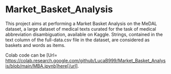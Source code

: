 # Market_Basket_Analysis
This project aims at performing a Market Basket Analysis on the MeDAL dataset, a large dataset of medical texts curated for the task of medical abbreviation disambiguation, 
available on Kaggle. 
Strings, contained in the text column of the full-data.csv file in the dataset, are considered as baskets and words as items.

Colab code can be [Url= https://colab.research.google.com/github/LucaB999/Market_Basket_Analysis/blob/main/MBA.ipynb]here[/url].



